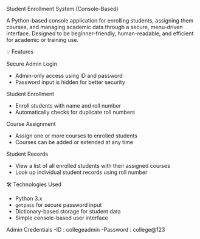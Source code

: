 Student Enrollment System (Console-Based)

A Python-based console application for enrolling students, assigning them courses, and managing academic data through a secure, menu-driven interface. Designed to be beginner-friendly, human-readable, and efficient for academic or training use.



💡 Features

Secure Admin Login
  - Admin-only access using ID and password
  - Password input is hidden for better security

Student Enrollment
  - Enroll students with name and roll number
  - Automatically checks for duplicate roll numbers

Course Assignment
  - Assign one or more courses to enrolled students
  - Courses can be added or extended at any time

Student Records
  - View a list of all enrolled students with their assigned courses
  - Look up individual student records using roll number



🛠️ Technologies Used

- Python 3.x
- `getpass` for secure password input
- Dictionary-based storage for student data
- Simple console-based user interface


Admin Credentials
 -ID       : collegeadmin
 -Password : college@123

